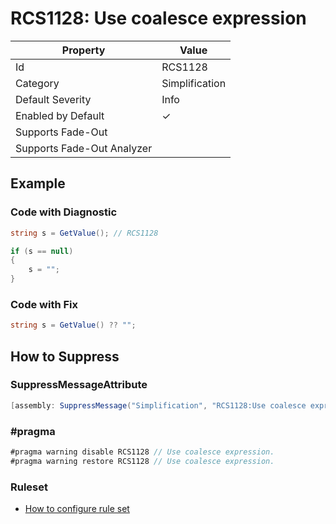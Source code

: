 # RCS1128: Use coalesce expression

| Property | Value |
| -------- | ----- |
| Id | RCS1128 |
| Category | Simplification |
| Default Severity | Info |
| Enabled by Default | &#x2713; |
| Supports Fade\-Out |  |
| Supports Fade\-Out Analyzer |  |

## Example

### Code with Diagnostic

```csharp
string s = GetValue(); // RCS1128

if (s == null)
{
    s = "";
}
```

### Code with Fix

```csharp
string s = GetValue() ?? "";
```

## How to Suppress

### SuppressMessageAttribute

```csharp
[assembly: SuppressMessage("Simplification", "RCS1128:Use coalesce expression.", Justification = "<Pending>")]
```

### \#pragma

```csharp
#pragma warning disable RCS1128 // Use coalesce expression.
#pragma warning restore RCS1128 // Use coalesce expression.
```

### Ruleset

* [How to configure rule set](../HowToConfigureAnalyzers.md)
